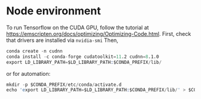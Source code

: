 # Node environment


To run Tensorflow on the CUDA GPU, follow the tutorial at https://emscripten.org/docs/optimizing/Optimizing-Code.html.
First, check that drivers are installed via `nvidia-smi`
Then, 
```s
conda create -n cudnn 
conda install -c conda-forge cudatoolkit=11.2 cudnn=8.1.0
export LD_LIBRARY_PATH=$LD_LIBRARY_PATH:$CONDA_PREFIX/lib/
```
or for automation:
```s
mkdir -p $CONDA_PREFIX/etc/conda/activate.d
echo 'export LD_LIBRARY_PATH=$LD_LIBRARY_PATH:$CONDA_PREFIX/lib/' > $CONDA_PREFIX/etc/conda/activate.d/env_vars.sh
```


